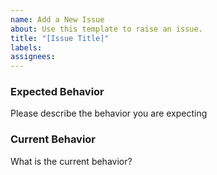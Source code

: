 ```yaml
---
name: Add a New Issue
about: Use this template to raise an issue.
title: "[Issue Title]"
labels: 
assignees:
---
```


### Expected Behavior

Please describe the behavior you are expecting

### Current Behavior

What is the current behavior?
